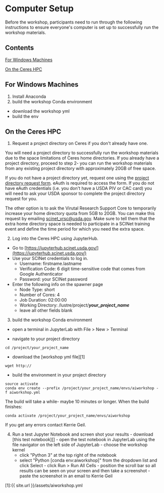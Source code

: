 
# Computer Setup

Before the workshop, participants need to run through the following instructions to ensure everyone's computer is set up to successfully run the workshop materials.

## Contents

[For Windows Machines](#for-windows-machines)

[On the Ceres HPC](#on-the-ceres-hpc)

## For Windows Machines
1) Install Anaconda
2) build the workshop Conda environment
  - download the workshop yml
  - build the env


## On the Ceres HPC

1) Request a project directory on Ceres if you don't already have one.

  You will need a project directory to successfully run the workshop materials due to the space limitations of Ceres home directories. If you already have a project directory, proceed to step 2- you can run the workshop materials from any existing project directory with approximately 20GB of free space.
  
  If you do not have a project directory yet, request one using the [project directory request form](https://scinet.usda.gov/support/request-storage). eAuth is required to access the form. If you do not have eAuth credentials (i.e. you don't have a USDA PIV or CAC card) you will need to ask your USDA sponsor to complete the project directory request for you. 
  
  The other option is to ask the Virutal Research Support Core to temporarily increase your home directory quota from 5GB to 20GB. You can make this request by emailing scinet_vrsc@usda.gov. Make sure to tell them that the extra home directory space is needed to participate in a SCINet training event and define the time period for which you need the extra space.

2) Log into the Ceres HPC using JupyterHub.
  - Go to [https://jupyterhub.scinet.usda.gov/](https://jupyterhub.scinet.usda.gov/)
  - Use your SCINet credentials to log in.
    - Username: firstname.lastname 
    - Verification Code: 6 digit time-sensitive code that comes from Google Authenticator
    - Password: your SCINet password
  - Enter the following info on the spawner page
    - Node Type: short
    - Number of Cores: 4
    - Job Duration: 02:00:00
    - Working Directory: /lustre/project/***your_project_name***
    - leave all other fields blank

3) build the workshop Conda environment
  - open a terminal in JupyterLab with File > New > Terminal
  
  - navigate to your project directory
  ```
  cd /project/your_project_name
  ```
  
  - download the [workshop yml file][1]
  ```
  wget http://
  ```
  
  - build the environment in your project directory
  ```
  source activate
  conda env create --prefix /project/your_project_name/envs/aiworkshop -f aiworkshop.yml
  ```
  
  The build will take a while- maybe 10 minutes or longer. When the build finishes:
  ```
  conda activate /project/your_project_name/envs/aiworkshop
  ```
  
  If you get any errors contact Kerrie Geil.
  
  4) Run a test Jupyter Notebook and screen shot your results
    - download [this test notebook][]
    - open the test notebook in JupyterLab using the file navigator on the left side of JupyterLab
    - choose the workshop kernel 
      - click "Python 3" at the top right of the notebook
      - select "Python [conda env:aiworkshop]" from the dropdown list and click Select
    - click Run > Run All Cells
    - position the scroll bar so all results can be seen on your screen and then take a screenshot
    - paste the screenshot in an email to Kerrie Geil



[1]:{{ site.url }}/assets/aiworkshop.yml
